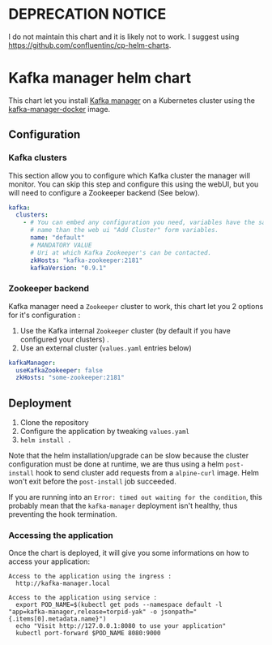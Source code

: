 # DEPRECATION NOTICE

I do not maintain this chart and it is likely not to work. I suggest using https://github.com/confluentinc/cp-helm-charts.

# Kafka manager helm chart

This chart let you install [Kafka manager](https://github.com/yahoo/kafka-manager)
on a Kubernetes cluster using the [kafka-manager-docker](https://github.com/sheepkiller/kafka-manager-docker)
image.

## Configuration

### Kafka clusters

This section allow you to configure which Kafka cluster the manager will
monitor. You can skip this step and configure this using the webUI, but
you will need to configure a Zookeeper backend (See below).

```yaml
kafka:
  clusters:
    - # You can embed any configuration you need, variables have the same
      # name than the web ui "Add Cluster" form variables.
      name: "default"
      # MANDATORY VALUE
      # Uri at which Kafka Zookeeper's can be contacted.
      zkHosts: "kafka-zookeeper:2181"
      kafkaVersion: "0.9.1"
```


### Zookeeper backend

Kafka manager need a `Zookeeper` cluster to work, this chart let you 2 options
for it's configuration :

1. Use the Kafka internal `Zookeeper` cluster (by default if you have configured your clusters) .
2. Use an external cluster (`values.yaml` entries below)

```yaml
kafkaManager:
  useKafkaZookeeper: false
  zkHosts: "some-zookeeper:2181"
```


## Deployment

1. Clone the repository
2. Configure the application by tweaking `values.yaml`
3. `helm install .`

Note that the helm installation/upgrade can be slow because the cluster configuration
must be done at runtime, we are thus using a helm `post-install` hook to send
cluster add requests from a `alpine-curl` image. Helm won't exit before the
`post-install` job succeeded.

If you are running into an `Error: timed out waiting for the condition`, this probably mean that the `kafka-manager` deployment isn't healthy,
thus preventing the hook termination.

### Accessing the application

Once the chart is deployed, it will give you some informations on how to access your application:

```
Access to the application using the ingress :
  http://kafka-manager.local

Access to the application using service :
  export POD_NAME=$(kubectl get pods --namespace default -l "app=kafka-manager,release=torpid-yak" -o jsonpath="{.items[0].metadata.name}")
  echo "Visit http://127.0.0.1:8080 to use your application"
  kubectl port-forward $POD_NAME 8080:9000

```
